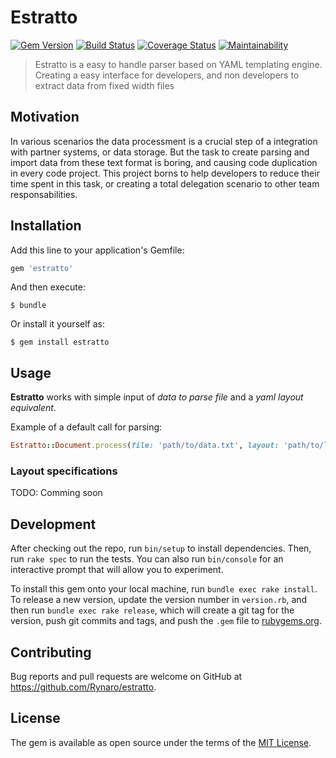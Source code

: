 # Estratto

[![Gem Version](https://badge.fury.io/rb/estratto.svg)](https://badge.fury.io/rb/estratto)
[![Build Status](https://travis-ci.com/Rynaro/estratto.svg?branch=master)](https://travis-ci.com/Rynaro/estratto)
[![Coverage Status](https://coveralls.io/repos/github/Rynaro/estratto/badge.svg?branch=master)](https://coveralls.io/github/Rynaro/estratto?branch=master)
[![Maintainability](https://api.codeclimate.com/v1/badges/46532b90e850401fce72/maintainability)](https://codeclimate.com/github/Rynaro/estratto/maintainability)

> Estratto is a easy to handle parser based on YAML templating engine. Creating a easy interface for developers, and non developers to extract data from fixed width files

## Motivation

In various scenarios the data processment is a crucial step of a integration with partner systems, or data storage. But the task to create parsing and import data from these text format is boring, and causing code duplication in every code project.
This project borns to help developers to reduce their time spent in this task, or creating a total delegation scenario to other team responsabilities.

## Installation

Add this line to your application's Gemfile:

```ruby
gem 'estratto'
```

And then execute:

    $ bundle

Or install it yourself as:

    $ gem install estratto

## Usage

**Estratto** works with simple input of _data to parse file_ and a _yaml layout equivalent_.

Example of a default call for parsing:

```ruby
Estratto::Document.process(file: 'path/to/data.txt', layout: 'path/to/layout.yml')
```

### Layout specifications

TODO: Comming soon

## Development

After checking out the repo, run `bin/setup` to install dependencies. Then, run `rake spec` to run the tests. You can also run `bin/console` for an interactive prompt that will allow you to experiment.

To install this gem onto your local machine, run `bundle exec rake install`. To release a new version, update the version number in `version.rb`, and then run `bundle exec rake release`, which will create a git tag for the version, push git commits and tags, and push the `.gem` file to [rubygems.org](https://rubygems.org).

## Contributing

Bug reports and pull requests are welcome on GitHub at https://github.com/Rynaro/estratto.

## License

The gem is available as open source under the terms of the [MIT License](https://opensource.org/licenses/MIT).
